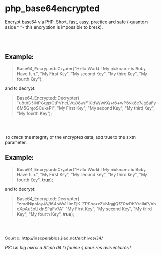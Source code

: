 # php_base64encrypted
Encrypt base64 via PHP. Short, fast, easy, practice and safe (-quantom aside ^_^- this encryption is impossible to break).

<br><br>

## Example: 

> Base64_Encrypted::Crypter("Hello World ! My nickname is Boby. Have fun.", "My First Key", "My second Key", "My third Key", "My fourth Key");
 
 and to decrypt:
 
> Base64_Encrypted::Decrypter( "u8thD6lNPGqgxCtPVHcLVqO8w/F10dW/wKQ+r6+wP6Kk8c7JgSaFy6M5GrgoSCukePI", "My First Key", "My second Key", "My third Key", "My fourth Key");

<br><br>
 
 To check the integrity of the encrypted data, add true to the sixth parameter.
 
## Example:
 
> Base64_Encrypted::Crypter("Hello World ! My nickname is Boby. Have fun.", "My First Key", "My second Key", "My third Key", "My fourth Key", **true**);

and to decrypt:

> Base64_Encrypted::Decrypter( "zmdNipaIoy4V/I64sWo1HmEjK+ZPShozzZvMqgjQfZ0taRKYreIktP/bhcXpAuEoUxInSPaFv7A", "My First Key", "My second Key", "My third Key", "My fourth Key", **true**);


<br><br>





Source: http://inseparables.j-ad.net/archives/24/

*PS: Un big merci à Steph dit la fouine :) pour ses avis éclairés !*
